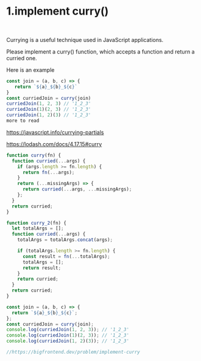 <h1>1.implement curry()</h1>
<br />

Currying is a useful technique used in JavaScript applications.
<br />

Please implement a curry() function, which accepts a function and return a
curried one.
<br />

Here is an example

```js
const join = (a, b, c) => {
   return `${a}_${b}_${c}`
}
const curriedJoin = curry(join)
curriedJoin(1, 2, 3) // '1_2_3'
curriedJoin(1)(2, 3) // '1_2_3'
curriedJoin(1, 2)(3) // '1_2_3'
more to read
```

https://javascript.info/currying-partials

https://lodash.com/docs/4.17.15#curry

```javascript
function curry(fn) {
  function curried(...args) {
    if (args.length >= fn.length) {
      return fn(...args);
    }
    return (...missingArgs) => {
      return curried(...args, ...missingArgs);
    };
  }
  return curried;
}

function curry_2(fn) {
  let totalArgs = [];
  function curried(...args) {
    totalArgs = totalArgs.concat(args);

    if (totalArgs.length >= fn.length) {
      const result = fn(...totalArgs);
      totalArgs = [];
      return result;
    }
    return curried;
  }
  return curried;
}

const join = (a, b, c) => {
  return `${a}_${b}_${c}`;
};
const curriedJoin = curry(join);
console.log(curriedJoin(1, 2, 3)); // '1_2_3'
console.log(curriedJoin(1)(2, 3)); // '1_2_3'
console.log(curriedJoin(1, 2)(3)); // '1_2_3'

//https://bigfrontend.dev/problem/implement-curry
```
